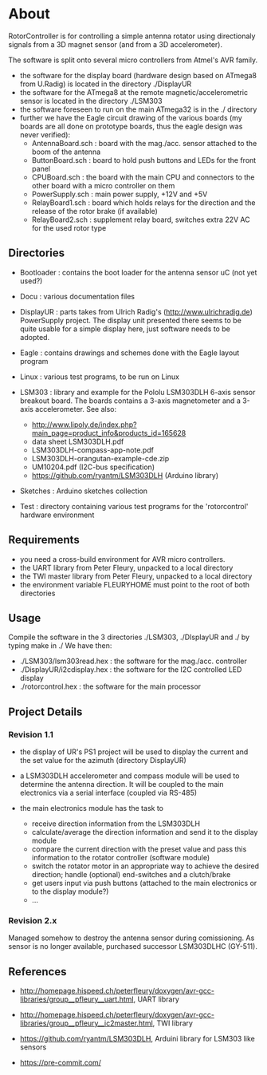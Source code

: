 # About

RotorController is for controlling a simple antenna rotator using directionaly
signals from a 3D magnet sensor (and from a 3D accelerometer).

The software is split onto several micro controllers from Atmel's AVR family.

- the software for the display board (hardware design based on ATmega8 from U.Radig)
  is located in the directory ./DisplayUR
- the software for the ATmega8 at the remote magnetic/accelerometric sensor is
  located in the directory ./LSM303
- the software foreseen to run on the main ATmega32 is in the ./ directory
- further we have the Eagle circuit drawing of the various boards (my boards are
  all done on prototype boards, thus the eagle design was never verified):
  - AntennaBoard.sch : board with the mag./acc. sensor attached
    to the boom of the antenna
  - ButtonBoard.sch : board to hold push buttons and LEDs for the front panel
  - CPUBoard.sch : the board with the main CPU and connectors to the other
    board with a micro controller on them
  - PowerSupply.sch : main power supply, +12V and +5V
  - RelayBoard1.sch : board which holds relays for the direction and the release
    of the rotor brake (if available)
  - RelayBoard2.sch : supplement relay board, switches extra 22V AC for the
    used rotor type

## Directories

- Bootloader : contains the boot loader for the antenna sensor uC (not yet used?)

- Docu : various documentation files

- DisplayUR : parts takes from Ulrich Radig's (http://www.ulrichradig.de)
          PowerSupply project. The display unit presented there seems to be
          quite usable for a simple display here, just software needs to be
          adopted.

- Eagle : contains drawings and schemes done with the Eagle layout program

- Linux : various test programs, to be run on Linux

- LSM303 : library and example for the Pololu LSM303DLH 6-axis sensor
          breakout board. The boards contains a 3-axis magnetometer and a
          3-axis accelerometer.
          See also:
  - http://www.lipoly.de/index.php?main_page=product_info&products_id=165628
  - data sheet LSM303DLH.pdf
  - LSM303DLH-compass-app-note.pdf
  - LSM303DLH-orangutan-example-cde.zip
  - UM10204.pdf (I2C-bus specification)
  - https://github.com/ryantm/LSM303DLH (Arduino library)

- Sketches : Arduino sketches collection

- Test : directory containing various test programs for the 'rotorcontrol'
         hardware environment

## Requirements

- you need a cross-build environment for AVR micro controllers.
- the UART library from Peter Fleury, unpacked to a local directory
- the TWI master library from Peter Fleury, unpacked to a local directory
- the environment variable FLEURYHOME must point to the root of both directories

## Usage

Compile the software in the 3 directories ./LSM303, ./DIsplayUR and ./ by
typing make in ./ We have then:

- ./LSM303/lsm303read.hex : the software for the mag./acc. controller
- ./DisplayUR/i2cdisplay.hex : the software for the I2C controlled LED display
- ./rotorcontrol.hex : the software for the main processor

## Project Details

### Revision 1.1

- the display of UR's PS1 project will be used to display the current and the
  set value for the azimuth (directory DisplayUR)

- a LSM303DLH accelerometer and compass module will be used to determine the
  antenna direction. It will be coupled to the main electronics via a serial
  interface (coupled via RS-485)

- the main electronics module has the task to
  - receive direction information from the LSM303DLH
  - calculate/average the direction information and send it to the display
    module
  - compare the current direction with the preset value and pass this
    information to the rotator controller (software module)
  - switch the rotator motor in an appropriate way to achieve the desired
    direction; handle (optional) end-switches and a clutch/brake
  - get users input via push buttons (attached to the main electronics or to
    the display module?)
  - ...

### Revision 2.x

Managed somehow to destroy the antenna sensor during comissioning. As sensor is no
longer available, purchased successor LSM303DLHC (GY-511).

## References

- http://homepage.hispeed.ch/peterfleury/doxygen/avr-gcc-libraries/group__pfleury__uart.html, UART library
- http://homepage.hispeed.ch/peterfleury/doxygen/avr-gcc-libraries/group__pfleury__ic2master.html, TWI library
- https://github.com/ryantm/LSM303DLH, Arduini library for LSM303 like sensors

- https://pre-commit.com/
